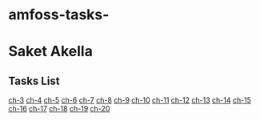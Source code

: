 # amfoss-tasks-
# Saket Akella

**Tasks List**
--------------
[ch-3](https://github.com/SaketAkella/amFOSS_standby/tree/main/ch-3)
[ch-4](https://github.com/SaketAkella/amFOSS_standby/tree/main/ch-4)
[ch-5](https://github.com/SaketAkella/amFOSS_standby/tree/main/ch-5)
[ch-6](https://github.com/SaketAkella/amFOSS_standby/tree/main/ch-6)
[ch-7](https://github.com/SaketAkella/amFOSS_standby/tree/main/ch-7)
[ch-8](https://github.com/SaketAkella/amFOSS_standby/tree/main/ch-8)
[ch-9](https://github.com/SaketAkella/amFOSS_standby/tree/main/ch-9)
[ch-10](https://github.com/SaketAkella/amFOSS_standby/tree/main/ch-10)
[ch-11](https://github.com/SaketAkella/amFOSS_standby/tree/main/ch-11)
[ch-12](https://github.com/SaketAkella/amFOSS_standby/tree/main/ch-12)
[ch-13](https://github.com/SaketAkella/amFOSS_standby/tree/main/ch-13)
[ch-14]()
[ch-15](https://github.com/SaketAkella/amFOSS_standby/tree/main/ch-15)
[ch-16](https://github.com/SaketAkella/amFOSS_standby/tree/main/ch-16)
[ch-17](https://github.com/SaketAkella/amFOSS_standby/tree/main/ch-17)
[ch-18]()
[ch-19](https://github.com/SaketAkella/amFOSS_standby/tree/main/ch-19)
[ch-20](https://github.com/SaketAkella/amFOSS_standby/tree/main/ch-20)


